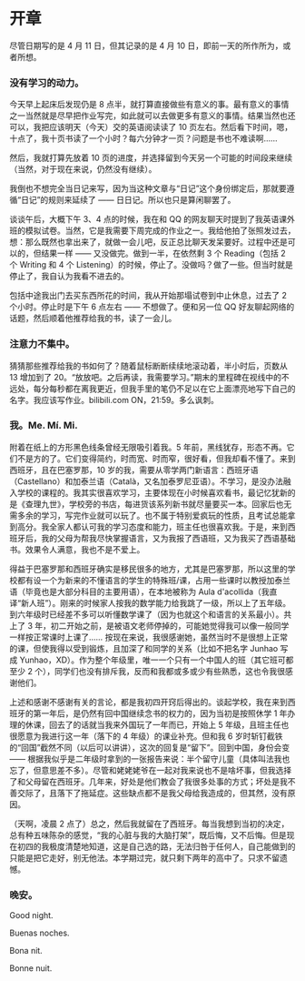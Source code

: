 # 开章

尽管日期写的是 4 月 11 日，但其记录的是 4 月 10 日，即前一天的所作所为，或者所想。

### 没有学习的动力。

今天早上起床后发现仍是 8 点半，就打算直接做些有意义的事。最有意义的事情之一当然就是尽早把作业写完，如此就可以去做更多有意义的事情。结果当然也还可以，我把应该明天（今天）交的英语阅读读了 10 页左右。然后看下时间，嗯，十点了，我十页书读了一个小时？每六分钟才一页？问题是书也不难读啊……

然后，我就打算先放着 10 页的进度，并选择留到今天另一个可能的时间段来继续（当然，对于现在来说，仍然没有继续）。

我倒也不想完全当日记来写，因为当这种文章与“日记”这个身份绑定后，那就要遵循“日记”的规则来延续了 —— 日日记。所以也只是算闲聊罢了。

谈谈午后，大概下午 3、4 点的时候，我在和 QQ 的网友聊天时提到了我英语课外班的模拟试卷。当然，它是我需要下周完成的作业之一。我给他拍了张照发过去，想：那么既然也拿出来了，就做一会儿吧，反正总比聊天发呆要好。过程中还是可以的，但结果一样 —— 又没做完。做到一半，在依然剩 3 个 Reading（包括 2 个 Writing 和 4 个 Listening）的时候，停止了。没做吗？做了一些。但当时就是停止了，我自认为我看不进去的。

包括中途我出门去买东西所花的时间，我从开始那塌试卷到中止休息，过去了 2 个小时。停止时是下午 6 点左右 —— 不想做了。便和另一位 QQ 好友聊起网络的话题，然后顺着他推荐给我的书，读了一会儿。

### 注意力不集中。

猜猜那些推荐给我的书如何了？随着鼠标断断续续地滚动着，半小时后，页数从 13 增加到了 20。“放放吧。之后再读，我需要学习。”期末的里程碑在视线中的不远处，每分每秒都在离我更近，但我手里的笔仍不足以在它上面漂亮地写下自己的名字。我应该写作业。bilibili.com ON，21:59。多么讽刺。

### 我。Me. Mí. Mi.

附着在纸上的方形黑色线条曾经无限吸引着我。5 年前，黑线犹存，形态不再。它们不是方的了。它们变得简约，时而宽、时而窄，很好看，但我却看不懂了。来到西班牙，且在巴塞罗那，10 岁的我，需要从零学两门新语言：西班牙语（Castellano）和加泰兰语（Català，又名加泰罗尼亚语）。不学习，是没办法融入学校的课程的。我其实很喜欢学习，主要体现在小时候喜欢看书，最记忆犹新的是《查理九世》，学校旁的书店，每进货该系列新书就尽量要买一本。回家后也无需多余的学习，写完作业就可以玩了。也不属于特别爱疯玩的性质，且考试总能拿到高分。我全家人都认可我的学习态度和能力，班主任也很喜欢我。于是，来到西班牙后，我的父母为帮我尽快掌握语言，又为我报了西语班，又为我买了西语基础书。效果令人满意，我也不是不爱上。

得益于巴塞罗那和西班牙确实是移民很多的地方，尤其是巴塞罗那，所以这里的学校都有设一个为新来的不懂语言的学生的特殊班/课，占用一些课时以教授加泰兰语（毕竟也是大部分科目的主要用语），在本地被称为 Aula d'acollida（我直译“新人班”）。刚来的时候家人按我的数学能力给我跳了一级，所以上了五年级。到六年级时已经差不多可以听懂数学课了（因为也就这个和语言的关系最小）。共上了 3 年，初二开始之前，是被语文老师停掉的，可能她觉得我可以像一般同学一样按正常课时上课了…… 按现在来说，我很感谢她，虽然当时不是很想上正常的课，但使我得以受到锻炼，且加深了和同学的关系（比如不把名字 Junhao 写成 Yunhao，XD）。作为整个年级里，唯一一个只有一个中国人的班（其它班可都至少 2 个），同学们也没有排斥我，反而和我都或多或少有些熟悉，这也令我很感谢他们。

上述和感谢不感谢有关的言论，都是我初四开窍后得出的。谈起学校，我在来到西班牙的第一年后，是仍然有回中国继续念书的权力的，因为当初是按照休学 1 年办理的休课，回去了的话就当我来外国玩了一年而已，开始上 5 年级，且班主任也很愿意为我进行这一年（落下的 4 年级）的课业补充。但和我 6 岁时斩钉截铁的“回国”截然不同（以后可以讲讲），这次的回复是“留下”。回到中国，身份会变 —— 根据我似乎是二年级时拿到的一张报告来说：半个留守儿童（具体叫法我也忘了，但意思差不多）。尽管和姥姥姥爷在一起对我来说也不是啥坏事，但我选择了和父母留在西班牙。几年来，好处是他们教会了我很多处事的方式；坏处是我不善交际了，且落下了拖延症。这些缺点都不是我父母给我造成的，但其然，没有原因。

（天啊，凌晨 2 点了）总之，然后我就留在了西班牙。每当我想到当初的决定，总有种五味陈杂的感觉，“我的心脏与我的大脑打架”，既后悔，又不后悔。但是现在初四的我极度清楚地知道，这是自己选的路，无法归咎于任何人，自己能做到的只能是把它走好，别无他法。本学期过完，就只剩下两年的高中了。只求不留遗憾。

### 晚安。

Good night.

Buenas noches.

Bona nit.

Bonne nuit.